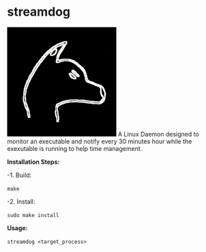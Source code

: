 # streamdog
![alt text](https://github.com/h0nt3d/streamdog/blob/main/images/streamdog.png?raw=true)
A Linux Daemon designed to monitor an executable and notify every 30 minutes hour while the exexutable is running to help time management.



**Installation Steps:**

-1. Build:

`make`

-2. Install:

`sudo make install`


**Usage:**

`streamdog <target_process>`
